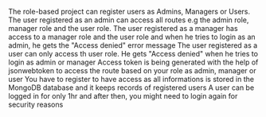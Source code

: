 The role-based project can register users as Admins, Managers or Users. 
The user registered as an admin can access all routes e.g the admin role, manager role and the user role.
The user registered as a manager has access to a manager role and the user role and when he tries to login as an admin, he gets the "Access denied" error message
The user registered as a user can only access th user role. He gets "Access denied" when he tries to login as admin or manager
Access token is being generated with the help of jsonwebtoken to access the route based on your role as admin, manager or user
You have to register to have access as all informations is stored in the MongoDB database and it keeps records of registered users
A user can be logged in for only 1hr and after then, you might need to login again for security reasons
